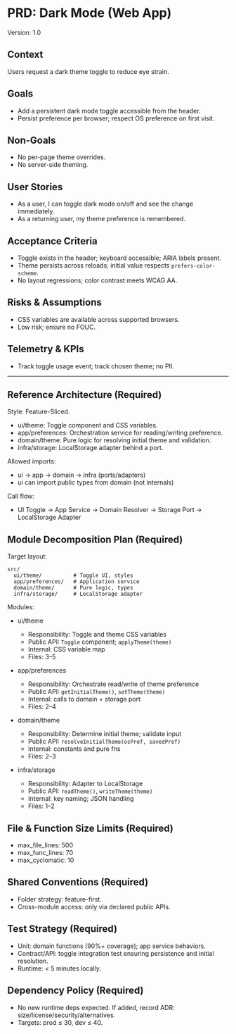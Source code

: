 # PRD: Dark Mode (Web App)

Version: 1.0

## Context

Users request a dark theme toggle to reduce eye strain.

## Goals

- Add a persistent dark mode toggle accessible from the header.
- Persist preference per browser; respect OS preference on first visit.

## Non-Goals

- No per-page theme overrides.
- No server-side theming.

## User Stories

- As a user, I can toggle dark mode on/off and see the change immediately.
- As a returning user, my theme preference is remembered.

## Acceptance Criteria

- Toggle exists in the header; keyboard accessible; ARIA labels present.
- Theme persists across reloads; initial value respects `prefers-color-scheme`.
- No layout regressions; color contrast meets WCAG AA.

## Risks & Assumptions

- CSS variables are available across supported browsers.
- Low risk; ensure no FOUC.

## Telemetry & KPIs

- Track toggle usage event; track chosen theme; no PII.

---

## Reference Architecture (Required)

Style: Feature-Sliced.

- ui/theme: Toggle component and CSS variables.
- app/preferences: Orchestration service for reading/writing preference.
- domain/theme: Pure logic for resolving initial theme and validation.
- infra/storage: LocalStorage adapter behind a port.

Allowed imports:

- ui → app → domain → infra (ports/adapters)
- ui can import public types from domain (not internals)

Call flow:

- UI Toggle → App Service → Domain Resolver → Storage Port → LocalStorage Adapter

## Module Decomposition Plan (Required)

Target layout:

```shell
src/
  ui/theme/          # Toggle UI, styles
  app/preferences/   # Application service
  domain/theme/      # Pure logic, types
  infra/storage/     # LocalStorage adapter
```

Modules:

- ui/theme
  - Responsibility: Toggle and theme CSS variables
  - Public API: `Toggle` component; `applyTheme(theme)`
  - Internal: CSS variable map
  - Files: 3–5

- app/preferences
  - Responsibility: Orchestrate read/write of theme preference
  - Public API: `getInitialTheme()`, `setTheme(theme)`
  - Internal: calls to domain + storage port
  - Files: 2–4

- domain/theme
  - Responsibility: Determine initial theme; validate input
  - Public API: `resolveInitialTheme(osPref, savedPref)`
  - Internal: constants and pure fns
  - Files: 2–3

- infra/storage
  - Responsibility: Adapter to LocalStorage
  - Public API: `readTheme()`, `writeTheme(theme)`
  - Internal: key naming; JSON handling
  - Files: 1–2

## File & Function Size Limits (Required)

- max_file_lines: 500
- max_func_lines: 70
- max_cyclomatic: 10

## Shared Conventions (Required)

- Folder strategy: feature-first.
- Cross-module access: only via declared public APIs.

## Test Strategy (Required)

- Unit: domain functions (90%+ coverage); app service behaviors.
- Contract/API: toggle integration test ensuring persistence and initial resolution.
- Runtime: < 5 minutes locally.

## Dependency Policy (Required)

- No new runtime deps expected. If added, record ADR: size/license/security/alternatives.
- Targets: prod ≤ 30, dev ≤ 40.
